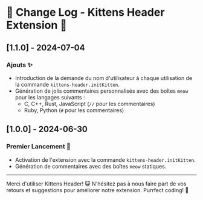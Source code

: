 # 🐾 Change Log - Kittens Header Extension 🐾

## [1.1.0] - 2024-07-04
### Ajouts ✨
- Introduction de la demande du nom d'utilisateur à chaque utilisation de la commande `kittens-header.initKitten`.
- Génération de jolis commentaires personnalisés avec des boîtes `meow` pour les langages suivants :
  - C, C++, Rust, JavaScript (`//` pour les commentaires)
  - Ruby, Python (`#` pour les commentaires)

## [1.0.0] - 2024-06-30
### Premier Lancement 🚀
- Activation de l'extension avec la commande `kittens-header.initKitten`.
- Génération de commentaires avec des boîtes `meow` statiques.

---

Merci d'utiliser Kittens Header! 😺 N'hésitez pas à nous faire part de vos retours et suggestions pour améliorer notre extension. Purrfect coding! 🐾
